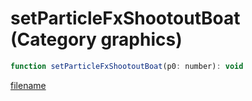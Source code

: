 # setParticleFxShootoutBoat (Category graphics)

```js
function setParticleFxShootoutBoat(p0: number): void
```

[filename](setParticleFxShootoutBoat_m.md ':include')